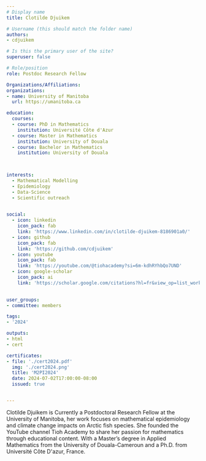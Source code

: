 ```yaml
---
# Display name
title: Clotilde Djuikem

# Username (this should match the folder name)
authors:
- cdjuikem

# Is this the primary user of the site?
superuser: false

# Role/position
role: Postdoc Research Fellow

Organizations/Affiliations:
organizations:
- name: University of Manitoba
  url: https://umanitoba.ca

education:
  courses:
  - course: PhD in Mathematics
    institution: Université Côte d'Azur
  - course: Master in Mathematics
    institution: University of Douala
  - course: Bachelor in Mathematics
    institution: University of Douala
  


interests:
  - Mathematical Modelling
  - Epidemiology
  - Data-Science
  - Scientific outreach
  

social:
  - icon: linkedin
    icon_pack: fab
    link: 'https://www.linkedin.com/in/clotilde-djuikem-8186901a0/'
  - icon: github
    icon_pack: fab
    link: 'https://github.com/cdjuikem'
  - icon: youtube
    icon_pack: fab
    link: 'https://youtube.com/@tiohacademy?si=6m-kdhRYhbQo7UND'
  - icon: google-scholar
    icon_pack: ai
    link: 'https://scholar.google.com/citations?hl=fr&view_op=list_works&gmla=AH70aAWY3KkG-e4sxDlXdXACWH_eU9VR01oyoPZDfJLljFQ1akCGKoJ4yJiaSdyOHonQc4N299xXK3BEfEoRvNYXLgOBbHLuM3OAMnEX0veBmifTP_4t8cCivnZ-IYTxzr9jwRQkNg&user=i2_8ZtsAAAAJ'
   

user_groups:
- committee: members

tags:
- '2024'

outputs:
- html
- cert

certificates:
- file: './cert2024.pdf'
  img: './cert2024.png'
  title: 'M2PI2024'
  date: 2024-07-02T17:00:00-08:00
  issued: true


---
```


Clotilde Djuikem is Currently a Postdoctoral Research Fellow at the University of Manitoba, her work focuses on mathematical epidemiology and climate change impacts on Arctic fish species. She founded the YouTube channel Tioh Academy to share her passion for mathematics through educational content. With a Master’s degree in Applied Mathematics from the University of Douala-Cameroun and a Ph.D. from Université Côte D'azur, France.

